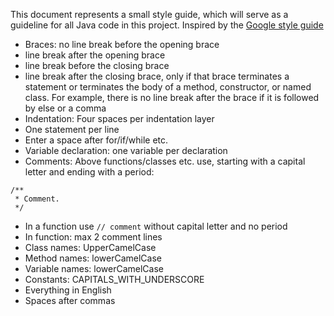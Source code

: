 This document represents a small style guide, which will serve as a guideline for all Java code in this project. Inspired by the [Google style guide](https://google.github.io/styleguide/javaguide.html#s4.1-braces)


- Braces: no line break before the opening brace
- line break after the opening brace
- line break before the closing brace
- line break after the closing brace, only if that brace terminates a statement or terminates the body of a method, constructor, or named class. For example, there is no line break after the brace if it is followed by else or a comma
- Indentation: Four spaces per indentation layer
- One statement per line
- Enter a space after for/if/while etc.
- Variable declaration: one variable per declaration
- Comments: Above functions/classes etc. use, starting with a capital letter and ending with a period:   
```
/**
 * Comment.
 */
```
- In a function use `// comment` without capital letter and no period
- In function: max 2 comment lines
- Class names: UpperCamelCase
- Method names: lowerCamelCase
- Variable names: lowerCamelCase
- Constants: CAPITALS_WITH_UNDERSCORE
- Everything in English
- Spaces after commas
